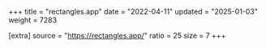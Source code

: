 +++
title = "rectangles.app"
date = "2022-04-11"
updated = "2025-01-03"
weight = 7283

[extra]
source = "https://rectangles.app/"
ratio = 25
size = 7
+++
